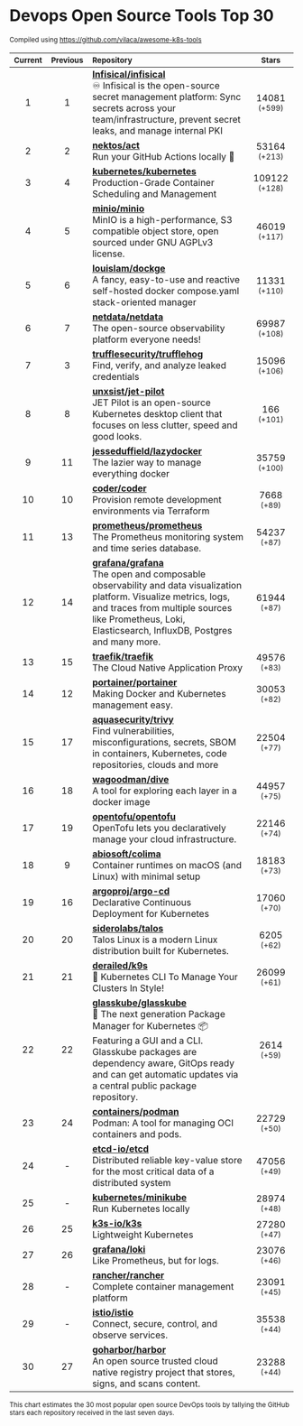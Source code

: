 # Devops Open Source Tools Top 30
<sup>Compiled using https://github.com/vilaca/awesome-k8s-tools</sup>
<div align="center">

|<sub>Current</sub>|<sub>Previous</sub>|<sub>Repository</sub>|<sub>Stars</sub>|
|:---:|:---:|:---|:---:|
|1|1|[**Infisical/infisical**](https://github.com/Infisical/infisical)<br/>♾ Infisical is the open-source secret management platform: Sync secrets across your team/infrastructure, prevent secret leaks, and manage internal PKI|14081 <sup>(+599)</sup>|
|2|2|[**nektos/act**](https://github.com/nektos/act)<br/>Run your GitHub Actions locally 🚀|53164 <sup>(+213)</sup>|
|3|4|[**kubernetes/kubernetes**](https://github.com/kubernetes/kubernetes)<br/>Production-Grade Container Scheduling and Management|109122 <sup>(+128)</sup>|
|4|5|[**minio/minio**](https://github.com/minio/minio)<br/>MinIO is a high-performance, S3 compatible object store, open sourced under GNU AGPLv3 license.|46019 <sup>(+117)</sup>|
|5|6|[**louislam/dockge**](https://github.com/louislam/dockge)<br/>A fancy, easy-to-use and reactive self-hosted docker compose.yaml stack-oriented manager|11331 <sup>(+110)</sup>|
|6|7|[**netdata/netdata**](https://github.com/netdata/netdata)<br/>The open-source observability platform everyone needs!|69987 <sup>(+108)</sup>|
|7|3|[**trufflesecurity/trufflehog**](https://github.com/trufflesecurity/trufflehog)<br/>Find, verify, and analyze leaked credentials|15096 <sup>(+106)</sup>|
|8|8|[**unxsist/jet-pilot**](https://github.com/unxsist/jet-pilot)<br/>JET Pilot is an open-source Kubernetes desktop client that focuses on less clutter, speed and good looks.|166 <sup>(+101)</sup>|
|9|11|[**jesseduffield/lazydocker**](https://github.com/jesseduffield/lazydocker)<br/>The lazier way to manage everything docker|35759 <sup>(+100)</sup>|
|10|10|[**coder/coder**](https://github.com/coder/coder)<br/>Provision remote development environments via Terraform|7668 <sup>(+89)</sup>|
|11|13|[**prometheus/prometheus**](https://github.com/prometheus/prometheus)<br/>The Prometheus monitoring system and time series database.|54237 <sup>(+87)</sup>|
|12|14|[**grafana/grafana**](https://github.com/grafana/grafana)<br/>The open and composable observability and data visualization platform. Visualize metrics, logs, and traces from multiple sources like Prometheus, Loki, Elasticsearch, InfluxDB, Postgres and many more. |61944 <sup>(+87)</sup>|
|13|15|[**traefik/traefik**](https://github.com/traefik/traefik)<br/>The Cloud Native Application Proxy|49576 <sup>(+83)</sup>|
|14|12|[**portainer/portainer**](https://github.com/portainer/portainer)<br/>Making Docker and Kubernetes management easy.|30053 <sup>(+82)</sup>|
|15|17|[**aquasecurity/trivy**](https://github.com/aquasecurity/trivy)<br/>Find vulnerabilities, misconfigurations, secrets, SBOM in containers, Kubernetes, code repositories, clouds and more|22504 <sup>(+77)</sup>|
|16|18|[**wagoodman/dive**](https://github.com/wagoodman/dive)<br/>A tool for exploring each layer in a docker image|44957 <sup>(+75)</sup>|
|17|19|[**opentofu/opentofu**](https://github.com/opentofu/opentofu)<br/>OpenTofu lets you declaratively manage your cloud infrastructure.|22146 <sup>(+74)</sup>|
|18|9|[**abiosoft/colima**](https://github.com/abiosoft/colima)<br/>Container runtimes on macOS (and Linux) with minimal setup|18183 <sup>(+73)</sup>|
|19|16|[**argoproj/argo-cd**](https://github.com/argoproj/argo-cd)<br/>Declarative Continuous Deployment for Kubernetes|17060 <sup>(+70)</sup>|
|20|20|[**siderolabs/talos**](https://github.com/siderolabs/talos)<br/>Talos Linux is a modern Linux distribution built for Kubernetes.|6205 <sup>(+62)</sup>|
|21|21|[**derailed/k9s**](https://github.com/derailed/k9s)<br/>🐶 Kubernetes CLI To Manage Your Clusters In Style!|26099 <sup>(+61)</sup>|
|22|22|[**glasskube/glasskube**](https://github.com/glasskube/glasskube)<br/>🧊 The next generation Package Manager for Kubernetes 📦 Featuring a GUI and a CLI. Glasskube packages are dependency aware, GitOps ready and can get automatic updates via a central public package repository.|2614 <sup>(+59)</sup>|
|23|24|[**containers/podman**](https://github.com/containers/podman)<br/>Podman: A tool for managing OCI containers and pods.|22729 <sup>(+50)</sup>|
|24|-|[**etcd-io/etcd**](https://github.com/etcd-io/etcd)<br/>Distributed reliable key-value store for the most critical data of a distributed system|47056 <sup>(+49)</sup>|
|25|-|[**kubernetes/minikube**](https://github.com/kubernetes/minikube)<br/>Run Kubernetes locally|28974 <sup>(+48)</sup>|
|26|25|[**k3s-io/k3s**](https://github.com/k3s-io/k3s)<br/>Lightweight Kubernetes|27280 <sup>(+47)</sup>|
|27|26|[**grafana/loki**](https://github.com/grafana/loki)<br/>Like Prometheus, but for logs.|23076 <sup>(+46)</sup>|
|28|-|[**rancher/rancher**](https://github.com/rancher/rancher)<br/>Complete container management platform|23091 <sup>(+45)</sup>|
|29|-|[**istio/istio**](https://github.com/istio/istio)<br/>Connect, secure, control, and observe services.|35538 <sup>(+44)</sup>|
|30|27|[**goharbor/harbor**](https://github.com/goharbor/harbor)<br/>An open source trusted cloud native registry project that stores, signs, and scans content.|23288 <sup>(+44)</sup>|


</div>

<sub>This chart estimates the 30 most popular open source DevOps tools by tallying the GitHub stars each repository received in the last seven days.</sub>
